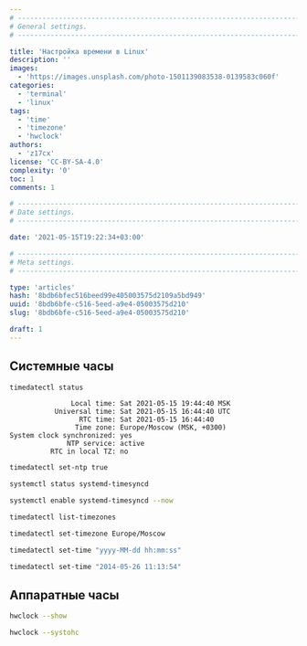 ```yaml
---
# -------------------------------------------------------------------------------------------------------------------- #
# General settings.
# -------------------------------------------------------------------------------------------------------------------- #

title: 'Настройка времени в Linux'
description: ''
images:
  - 'https://images.unsplash.com/photo-1501139083538-0139583c060f'
categories:
  - 'terminal'
  - 'linux'
tags:
  - 'time'
  - 'timezone'
  - 'hwclock'
authors:
  - 'z17cx'
license: 'CC-BY-SA-4.0'
complexity: '0'
toc: 1
comments: 1

# -------------------------------------------------------------------------------------------------------------------- #
# Date settings.
# -------------------------------------------------------------------------------------------------------------------- #

date: '2021-05-15T19:22:34+03:00'

# -------------------------------------------------------------------------------------------------------------------- #
# Meta settings.
# -------------------------------------------------------------------------------------------------------------------- #

type: 'articles'
hash: '8bdb6bfec516beed99e405003575d2109a5bd949'
uuid: '8bdb6bfe-c516-5eed-a9e4-05003575d210'
slug: '8bdb6bfe-c516-5eed-a9e4-05003575d210'

draft: 1
---
```


<!--more-->

## Системные часы

```sh
timedatectl status
```

```text
               Local time: Sat 2021-05-15 19:44:40 MSK
           Universal time: Sat 2021-05-15 16:44:40 UTC
                 RTC time: Sat 2021-05-15 16:44:40
                Time zone: Europe/Moscow (MSK, +0300)
System clock synchronized: yes
              NTP service: active
          RTC in local TZ: no
```

```sh
timedatectl set-ntp true
```

```sh
systemctl status systemd-timesyncd
```

```sh
systemctl enable systemd-timesyncd --now
```

```sh
timedatectl list-timezones
```

```sh
timedatectl set-timezone Europe/Moscow
```

```sh
timedatectl set-time "yyyy-MM-dd hh:mm:ss"
```

```sh
timedatectl set-time "2014-05-26 11:13:54"
```

## Аппаратные часы

```sh
hwclock --show
```

```sh
hwclock --systohc
```
